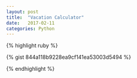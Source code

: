 ```yaml
---
layout: post
title:  "Vacation Calculator"
date:   2017-02-11 
categories: Python
---
```

{% highlight ruby %}

{% gist 844a118b9228ea9cf141ea53003d5494 %}

{% endhighlight %}
